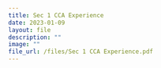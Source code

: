 ```yaml
---
title: Sec 1 CCA Experience
date: 2023-01-09
layout: file
description: ""
image: ""
file_url: /files/Sec 1 CCA Experience.pdf
---
```

